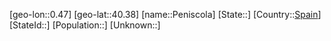 ﻿---
location: [40.38,0.47]
type: City
tags:
- geo/City


SpocWebEntityId: 33292
isDeleted: false
confidential: public

---
[geo-lon::0.47]
[geo-lat::40.38]
[name::Peniscola]
[State::]
[Country::[Spain](geo/Continent/Europe/Spain.md)]
[StateId::]
[Population::]
[Unknown::]

